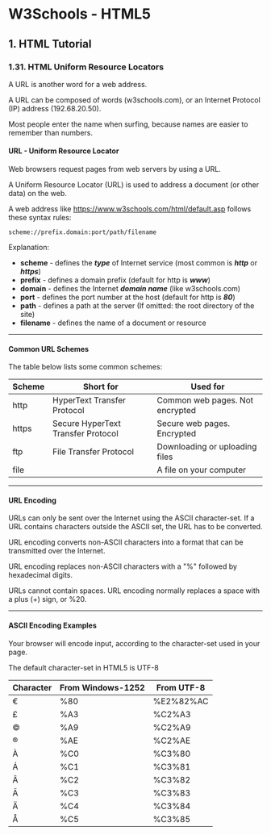 # W3Schools - HTML5
## 1. HTML Tutorial


### 1.31. HTML Uniform Resource Locators

A URL is another word for a web address.

A URL can be composed of words (w3schools.com), or an Internet Protocol (IP) address (192.68.20.50).

Most people enter the name when surfing, because names are easier to remember than numbers.


#### URL - Uniform Resource Locator

Web browsers request pages from web servers by using a URL.

A Uniform Resource Locator (URL) is used to address a document (or other data) on the web.

A web address like https://www.w3schools.com/html/default.asp follows these syntax rules:


```
scheme://prefix.domain:port/path/filename
```

Explanation:

* **scheme** - defines the ***type*** of Internet service (most common is ***http*** or ***https***)
* **prefix** - defines a domain prefix (default for http is ***www***)
* **domain** - defines the Internet ***domain name*** (like w3schools.com)
* **port** - defines the port number at the host (default for http is ***80***)
* **path** - defines a path at the server (If omitted: the root directory of the site)
* **filename** - defines the name of a document or resource

----

#### Common URL Schemes

The table below lists some common schemes:

|Scheme	|Short for|	Used for|
|--|--|--|
|http|	HyperText Transfer Protocol|	Common web pages. Not encrypted|
|https|	Secure HyperText Transfer Protocol|	Secure web pages. Encrypted
|ftp|	File Transfer Protocol|	Downloading or uploading files|
|file	| 	|A file on your computer|


-----

#### URL Encoding

URLs can only be sent over the Internet using the ASCII character-set. If a URL contains characters outside the ASCII set, the URL has to be converted.

URL encoding converts non-ASCII characters into a format that can be transmitted over the Internet.

URL encoding replaces non-ASCII characters with a "%" followed by hexadecimal digits.

URLs cannot contain spaces. URL encoding normally replaces a space with a plus (+) sign, or %20.


----

#### ASCII Encoding Examples

Your browser will encode input, according to the character-set used in your page.

The default character-set in HTML5 is UTF-8

|Character|From Windows-1252|From UTF-8|
|--|--|--|
|€|%80|%E2%82%AC|
|£|%A3|%C2%A3|
|©|%A9|%C2%A9|
|®|%AE|%C2%AE|
|À|%C0|%C3%80|
|Á|%C1|%C3%81|
|Â|%C2|%C3%82|
|Ã|%C3|%C3%83|
|Ä|%C4|%C3%84|
|Å|%C5|%C3%85|
